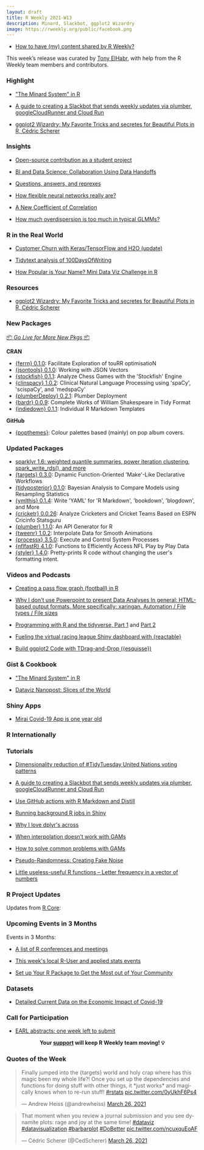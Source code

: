 ```yaml
---
layout: draft
title: R Weekly 2021-W13
description: Minard, Slackbot, ggplot2 Wizardry
image: https://rweekly.org/public/facebook.png
---
```



+ [How to have (my) content shared by R Weekly?](https://github.com/rweekly/rweekly.org#how-to-have-my-content-shared-by-r-weekly)

This week’s release was curated by [Tony ElHabr](https://twitter.com/TonyElHabr), with help from the R Weekly team members and contributors.



###  Highlight

+ ["The Minard System" in R](http://minard.schochastics.net/)

+ [A guide to creating a Slackbot that sends weekly updates via plumber, googleCloudRunner and Cloud Run](https://code.markedmondson.me/googleCloudRunner/articles/usecase-slackbot-google-analytics.html)

+ [ggplot2 Wizardry: My Favorite Tricks and secretes for Beautiful Plots in R, Cédric Scherer](https://www.cedricscherer.com/slides/useR2021.pdf)

### Insights

+ [Open-source contribution as a student project](http://www.citizen-statistician.org/2021/03/open-source-contribution-as-a-student-project/)

+ [BI and Data Science: Collaboration Using Data Handoffs](https://blog.rstudio.com/2021/03/25/bi-and-data-science-the-handoff/)

+ [Questions, answers, and reprexes](https://www.garrickadenbuie.com/blog/questions-answers-and-reprexes/)

+ [How flexible neural networks really are? ](https://eranraviv.com/flexible-neural-networks-really/)

+ [A New Coefficient of Correlation](https://eranraviv.com/correlation-and-correlation-structure-5-a-new-coefficient-correlation/)

+ [How much overdispersion is too much in typical GLMMs?](https://theoreticalecology.wordpress.com/2021/03/24/how-much-overdispersion-is-too-much-in-typical-glmms/)

### R in the Real World

+ [Customer Churn with Keras/TensorFlow and H2O (update)](https://shirinsplayground.netlify.app/2021/03/update_customer_churn/)

+ [Tidytext analysis of 100DaysOfWriting](https://www.martincadek.com/posts/2021-03-21-tidytext-analysis-of-100daysofwriting/)

+ [How Popular is Your Name? Mini Data Viz Challenge in R](https://towardsdatascience.com/how-popular-is-your-name-mini-data-viz-challenge-in-r-1dc31f6a22dc)

###  Resources

+ [ggplot2 Wizardry: My Favorite Tricks and secretes for Beautiful Plots in R, Cédric Scherer](https://www.cedricscherer.com/slides/useR2021.pdf)


###  New Packages

<p class="added-hostname"><a href="https://rweekly.org/live" target="_blank" class="externalLink">📦 <i>Go Live for More New Pkgs</i> 📦</a></p>

**CRAN**

+ [{ferrn} 0.1.0](https://github.com/huizezhang-sherry/ferrn): Facilitate Exploration of touRR optimisatioN
+ [{jsontools} 0.1.0](https://cran.r-project.org/package=jsontools): Working with JSON Vectors
+ [{stockfish} 0.1.1](https://cran.r-project.org/package=stockfish): Analyze Chess Games with the 'Stockfish' Engine
+ [{clinspacy} 1.0.2](https://cran.r-project.org/package=clinspacy): Clinical Natural Language Processing using 'spaCy', 'scispaCy', and 'medspaCy'
+ [{plumberDeploy} 0.2.1](https://cran.r-project.org/package=plumberDeploy): Plumber Deployment
+ [{bardr} 0.0.9](https://cran.r-project.org/package=bardr): Complete Works of William Shakespeare in Tidy Format
+ [{indiedown} 0.1.1](https://cran.r-project.org/package=indiedown): Individual R Markdown Templates

**GitHub**

+ [{popthemes}](https://github.com/johnmackintosh/popthemes): Colour palettes based (mainly) on pop album covers.

### Updated Packages

+ [sparklyr 1.6: weighted quantile summaries, power iteration clustering, spark_write_rds(), and more](https://blogs.rstudio.com/tensorflow/posts/2021-03-25-sparklyr-1.6.0-released)
+ [{targets} 0.3.0](https://cran.r-project.org/package=targets): Dynamic Function-Oriented 'Make'-Like Declarative Workflows
+ [{tidyposterior} 0.1.0](https://cran.r-project.org/package=tidyposterior): Bayesian Analysis to Compare Models using Resampling Statistics
+ [{ymlthis} 0.1.4](https://cran.r-project.org/package=ymlthis): Write 'YAML' for 'R Markdown', 'bookdown', 'blogdown', and More
+ [{cricketr} 0.0.26](https://cran.r-project.org/package=cricketr): Analyze Cricketers and Cricket Teams Based on ESPN Cricinfo Statsguru
+ [{plumber} 1.1.0](https://cran.r-project.org/package=plumber): An API Generator for R
+ [{tweenr} 1.0.2](https://cran.r-project.org/package=tweenr): Interpolate Data for Smooth Animations
+ [{processx} 3.5.0](https://cran.r-project.org/package=processx): Execute and Control System Processes
+ [{nflfastR} 4.1.0](https://cran.r-project.org/package=nflfastR): Functions to Efficiently Access NFL Play by Play Data
+ [{styler} 1.4.0](https://lorenzwalthert.netlify.com/post/styler-1-4-0/): Pretty-prints R code without changing the user's formatting intent.

###  Videos and Podcasts

+ [Creating a pass flow graph (football) in R](https://www.youtube.com/watch?v=uOE2_UIRniE)

+ [Why I don't use Powerpoint to present Data Analyses
In general: HTML-based output formats. More specifically: xaringan.
Automation / File types / File sizes](https://youtu.be/qKU97mVs6nM)

+ [Programming with R and the tidyverse, Part 1](https://www.youtube.com/watch?v=W3e8qMBypSE) and [Part 2](https://www.youtube.com/watch?v=pcvWKVlRmwE)

+ [Fueling the virtual racing league Shiny dashboard with {reactable}](https://www.youtube.com/watch?v=Zxoa1XySaUE)

+ [Build ggplot2 Code with TDrag-and-Drop ({esquisse})](https://www.youtube.com/watch?v=6LV_p3Zi-LM)


### Gist & Cookbook

+ ["The Minard System" in R](http://minard.schochastics.net/)

+ [Dataviz Nanopost: Slices of the World](https://www.tylermw.com/dataviz-nanopost-slices-of-the-world/)


### Shiny Apps

+ [Mirai Covid-19 App is one year old](https://mirai-solutions.ch/news/2021/03/24/one-year-covid19app/)

### R Internationally



###  Tutorials

+ [Dimensionality reduction of #TidyTuesday United Nations voting patterns](https://juliasilge.com/blog/un-voting/)

+ [A guide to creating a Slackbot that sends weekly updates via plumber, googleCloudRunner and Cloud Run](https://code.markedmondson.me/googleCloudRunner/articles/usecase-slackbot-google-analytics.html)

+ [Use GitHub actions with R Markdown and Distill](https://www.etiennebacher.com/posts/2021-03-19-use-github-actions-with-r-markdown-and-distill/)

+ [Running background R jobs in Shiny](https://jnolis.com/blog/shiny_background_processes/)

+ [Why I love dplyr's across](https://willhipson.netlify.app/post/dplyr_across/dplyr_across/)

+ [When interpolation doesn’t work with GAMs](http://www.seascapemodels.org/rstats/2021/03/27/GAMs-interpolation.html)

+ [How to solve common problems with GAMs](http://www.seascapemodels.org/rstats/2021/03/27/common-GAM-problems.html)

+ [Pseudo-Randomness: Creating Fake Noise](https://blog.ephorie.de/pseudo-randomness-creating-fake-noise)

+ [Little useless-useful R functions – Letter frequency in a vector of numbers](https://tomaztsql.wordpress.com/2021/03/22/little-useless-useful-r-functions-letter-frequency-in-a-vector-of-numbers/)

<!--<div class="post-more-begin></div><div class="post-more-end"></div>-->

###  R Project Updates

Updates from [R Core](http://developer.r-project.org/blosxom.cgi/R-devel/NEWS):


###  Upcoming Events in 3 Months

Events in 3 Months:


+ [A list of R conferences and meetings](https://jumpingrivers.github.io/meetingsR/events.html)

+ [This week's local R-User and applied stats events](https://community.rstudio.com/c/irl)

+ [Set up Your R Package to Get the Most out of Your Community](https://ropensci.org/commcalls/apr2021-pkg-community/)

### Datasets

+ [Detailed Current Data on the Economic Impact of Covid-19](http://skranz.github.io//r/2021/03/22/tracktherecovery.html)


###  Call for Participation

+ [EARL abstracts: one week left to submit](https://www.mango-solutions.com/earl-abstracts-one-week-left-to-submit/)

<p class="hide-support added-hostname support-rweekly" style="text-align: center;font-weight: bold;">Your <a class="non-visited externalLink" href="https://www.patreon.com/rweekly" onclick="pas(this)">support</a> will keep R Weekly team moving! 💡</p>

###  Quotes of the Week

<blockquote class="twitter-tweet"><p lang="en" dir="ltr">Finally jumped into the {targets} world and holy crap where has this magic been my whole life?! Once you set up the dependencies and functions for doing stuff with other things, it *just works* and magically knows when to re-run stuff! <a href="https://twitter.com/hashtag/rstats?src=hash&amp;ref_src=twsrc%5Etfw">#rstats</a> <a href="https://t.co/0yUkhF6Ps4">pic.twitter.com/0yUkhF6Ps4</a></p>&mdash; Andrew Heiss (@andrewheiss) <a href="https://twitter.com/andrewheiss/status/1375305769697095680?ref_src=twsrc%5Etfw">March 26, 2021</a></blockquote> <script async src="https://platform.twitter.com/widgets.js" charset="utf-8"></script>

<blockquote class="twitter-tweet"><p lang="en" dir="ltr">That moment when you review a journal submission and you see dynamite plots: rage and joy at the same time! <a href="https://twitter.com/hashtag/dataviz?src=hash&amp;ref_src=twsrc%5Etfw">#dataviz</a> <a href="https://twitter.com/hashtag/datavisualization?src=hash&amp;ref_src=twsrc%5Etfw">#datavisualization</a> <a href="https://twitter.com/hashtag/barbarplot?src=hash&amp;ref_src=twsrc%5Etfw">#barbarplot</a> <a href="https://twitter.com/hashtag/DoBetter?src=hash&amp;ref_src=twsrc%5Etfw">#DoBetter</a> <a href="https://t.co/ncuxquEoAF">pic.twitter.com/ncuxquEoAF</a></p>&mdash; Cédric Scherer (@CedScherer) <a href="https://twitter.com/CedScherer/status/1375438100298674179?ref_src=twsrc%5Etfw">March 26, 2021</a></blockquote> <script async src="https://platform.twitter.com/widgets.js" charset="utf-8"></script>
